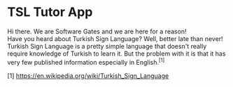 # TSL Tutor App

Hi there. We are Software Gates and we are here for a reason!<br>
Have you heard about Turkish Sign Language? Well, better late than never!
Turkish Sign Language is a pretty simple language that doesn't really require knowledge of Turkish to learn it. But the problem with it is that it has very few published information especially in English.<sup>[1]</sup>






[1] https://en.wikipedia.org/wiki/Turkish_Sign_Language

